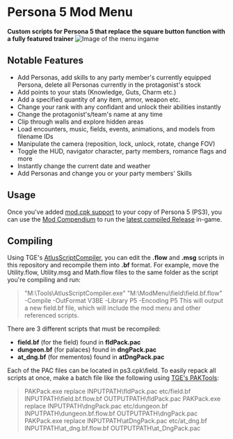# Persona 5 Mod Menu
**Custom scripts for Persona 5 that replace the square button function with a fully featured trainer**
![Image of the menu ingame](https://cdn.discordapp.com/attachments/428021649246388224/447597680018063372/unknown.png)
## Notable Features
- Add Personas, add skills to any party member's currently equipped Persona, delete all Personas currently in the protagonist's stock
- Add points to your stats (Knowledge, Guts, Charm etc.)
- Add a specified quantity of any item, armor, weapon etc.
- Change your rank with any confidant and unlock their abilities instantly
- Change the protagonist's/team's name at any time
- Clip through walls and explore hidden areas
- Load encounters, music, fields, events, animations, and models from filename IDs
- Manipulate the camera (reposition, lock, unlock, rotate, change FOV)
- Toggle the HUD, navigator character, party members, romance flags and more
- Instantly change the current date and weather
- Add Personas and change you or your party members' Skills
## Usage
Once you've added [mod.cpk support](https://shrinefox.github.io/guides/p5/mod-cpk) to your copy of Persona 5 (PS3), you can use the [Mod Compendium](https://shrinefox.github.io/guides/p5/mod-compendium) to run the [latest compiled Release](https://github.com/ShrineFox/Persona-5-Mod-Menu/releases) in-game.
## Compiling
Using TGE's [AtlusScriptCompiler](https://github.com/TGEnigma/AtlusScriptToolchain), you can edit the **.flow** and **.msg** scripts in this repository and recompile them into **.bf** format.
For example, move the Utility.flow, Utility.msg and Math.flow files to the same folder as the script you're compiling and run:
> "M:\Tools\AtlusScriptCompiler.exe" "M:\ModMenu\field\field.bf.flow" -Compile -OutFormat V3BE -Library P5 -Encoding P5
This will output a new field.bf file, which will include the mod menu and other referenced scripts.

There are 3 different scripts that must be recompiled:
- **field.bf** (for the field) found in **fldPack.pac**
- **dungeon.bf** (for palaces) found in **dngPack.pac**
- **at_dng.bf** (for mementos) found in **atDngPack.pac**

Each of the PAC files can be located in ps3.cpk\field. To easily repack all scripts at once, make a batch file like the following using [TGE's PAKTools](https://github.com/TGEnigma/AtlusFileSystemLibrary/releases):
> PAKPack.exe replace INPUTPATH\fldPack.pac etc/field.bf INPUTPATH\field.bf.flow.bf OUTPUTPATH\fldPack.pac
> PAKPack.exe replace INPUTPATH\dngPack.pac etc/dungeon.bf INPUTPATH\dungeon.bf.flow.bf OUTPUTPATH\dngPack.pac
> PAKPack.exe replace INPUTPATH\atDngPack.pac etc/at_dng.bf INPUTPATH\at_dng.bf.flow.bf OUTPUTPATH\at_DngPack.pac
